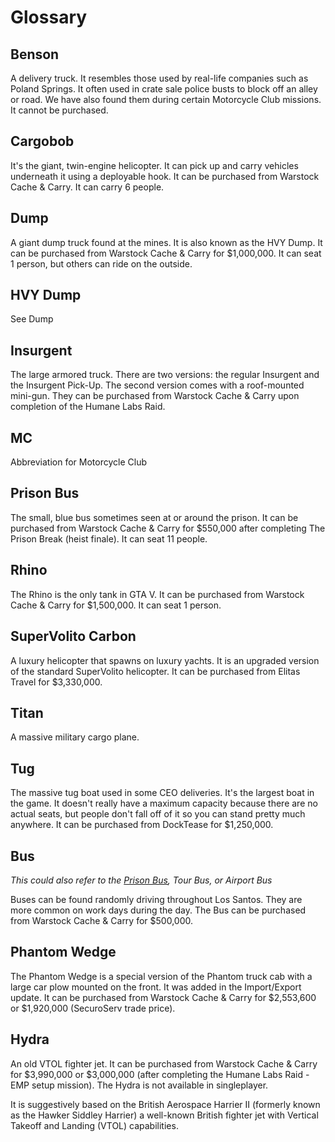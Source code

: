 # Glossary

## Benson

A delivery truck. It resembles those used by real-life companies such as Poland Springs. It often used in crate sale police busts to block off an alley or road. We have also found them during certain Motorcycle Club missions. It cannot be purchased.

## Cargobob

It's the giant, twin-engine helicopter. It can pick up and carry vehicles underneath it using a deployable hook. It can be purchased from Warstock Cache & Carry. It can carry 6 people.

## Dump

A giant dump truck found at the mines. It is also known as the HVY Dump. It can be purchased from Warstock Cache & Carry for $1,000,000. It can seat 1 person, but others can ride on the outside.

## HVY Dump

See Dump

## Insurgent

The large armored truck. There are two versions: the regular Insurgent and the Insurgent Pick-Up. The second version comes with a roof-mounted mini-gun. They can be purchased from Warstock Cache & Carry upon completion of the Humane Labs Raid.

## MC

Abbreviation for Motorcycle Club

## Prison Bus

The small, blue bus sometimes seen at or around the prison. It can be purchased from Warstock Cache & Carry for $550,000 after completing The Prison Break \(heist finale\). It can seat 11 people.

## Rhino

The Rhino is the only tank in GTA V. It can be purchased from Warstock Cache & Carry for $1,500,000. It can seat 1 person.

## SuperVolito Carbon

A luxury helicopter that spawns on luxury yachts. It is an upgraded version of the standard SuperVolito helicopter. It can be purchased from Elitas Travel for $3,330,000.

## Titan

A massive military cargo plane.

## Tug

The massive tug boat used in some CEO deliveries. It's the largest boat in the game. It doesn't really have a maximum capacity because there are no actual seats, but people don't fall off of it so you can stand pretty much anywhere. It can be purchased from DockTease for $1,250,000.

## Bus

_This could also refer to the _[_Prison Bus_](#prison-bus)_, Tour Bus, or Airport Bus_

Buses can be found randomly driving throughout Los Santos. They are more common on work days during the day. The Bus can be purchased from Warstock Cache & Carry for $500,000.

## Phantom Wedge

The Phantom Wedge is a special version of the Phantom truck cab with a large car plow mounted on the front. It was added in the Import/Export update. It can be purchased from Warstock Cache & Carry for $2,553,600 or $1,920,000 \(SecuroServ trade price\).

## Hydra
An old VTOL fighter jet. It can be purchased from Warstock Cache & Carry for $3,990,000 or $3,000,000 (after completing the Humane Labs Raid - EMP setup mission). The Hydra is not available in singleplayer. 

It is suggestively based on the British Aerospace Harrier II (formerly known as the Hawker Siddley Harrier) a well-known British fighter jet with Vertical Takeoff and Landing (VTOL) capabilities.